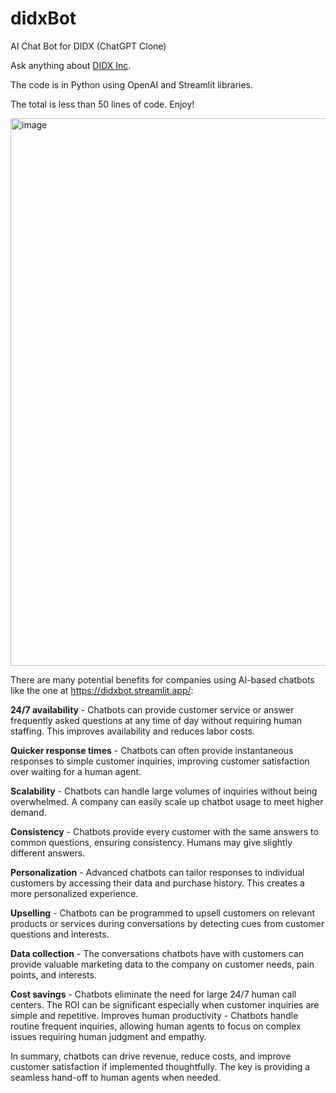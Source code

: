 # didxBot
AI Chat Bot for DIDX (ChatGPT Clone)

Ask anything about [DIDX Inc](https://didx.net). 

The code is in Python using OpenAI and Streamlit libraries.

The total is less than 50 lines of code. Enjoy!

<img width="876" alt="image" src="https://github.com/kamranferoz/didxBot/assets/34434270/2b8ed543-5249-417c-95c7-4960cd972a3a">


There are many potential benefits for companies using AI-based chatbots like the one at https://didxbot.streamlit.app/:

**24/7 availability** - Chatbots can provide customer service or answer frequently asked questions at any time of day without requiring human staffing. This improves availability and reduces labor costs.

**Quicker response times** - Chatbots can often provide instantaneous responses to simple customer inquiries, improving customer satisfaction over waiting for a human agent.

**Scalability** - Chatbots can handle large volumes of inquiries without being overwhelmed. A company can easily scale up chatbot usage to meet higher demand.

**Consistency** - Chatbots provide every customer with the same answers to common questions, ensuring consistency. Humans may give slightly different answers.

**Personalization** - Advanced chatbots can tailor responses to individual customers by accessing their data and purchase history. This creates a more personalized experience.

**Upselling** - Chatbots can be programmed to upsell customers on relevant products or services during conversations by detecting cues from customer questions and interests.

**Data collection** - The conversations chatbots have with customers can provide valuable marketing data to the company on customer needs, pain points, and interests.

**Cost savings** - Chatbots eliminate the need for large 24/7 human call centers. The ROI can be significant especially when customer inquiries are simple and repetitive.
Improves human productivity - Chatbots handle routine frequent inquiries, allowing human agents to focus on complex issues requiring human judgment and empathy.


In summary, chatbots can drive revenue, reduce costs, and improve customer satisfaction if implemented thoughtfully. The key is providing a seamless hand-off to human agents when needed.
